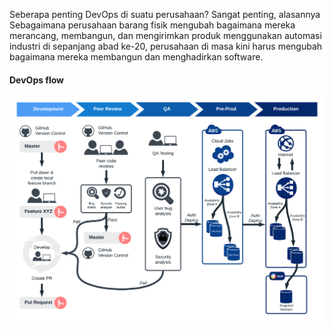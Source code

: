 Seberapa penting DevOps di suatu perusahaan?
Sangat penting, alasannya Sebagaimana perusahaan barang fisik mengubah bagaimana mereka merancang, membangun, dan mengirimkan produk menggunakan automasi industri di sepanjang abad ke-20, perusahaan di masa kini harus mengubah bagaimana mereka membangun dan menghadirkan software.

#### DevOps flow
<p align="center">
  <img src="/soal-01/01.png">
</p>